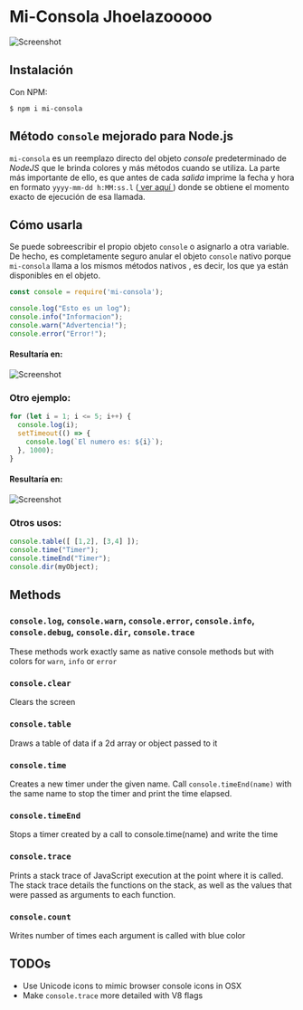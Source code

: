 # Mi-Consola Jhoelazooooo

![Screenshot](https://i.imgur.com/iyuNj6Z.png)

## Instalación

Con NPM:

```shell
$ npm i mi-consola
```

## Método `console` mejorado para Node.js


`mi-consola` es un reemplazo directo del objeto *console* predeterminado de *NodeJS* que le brinda colores y más métodos cuando se utiliza. La parte más importante de ello, es que antes de cada *salida* imprime la fecha y hora en formato `yyyy-mm-dd h:MM:ss.l` ([ ver aquí ](https://www.npmjs.com/package/dateformat#mask-options)) donde se obtiene el momento exacto de ejecución de esa llamada.

## Cómo usarla

Se puede sobreescribir el propio objeto `console` o asignarlo a otra variable. De hecho, es completamente seguro anular el objeto `console` nativo porque `mi-consola` llama a los mismos métodos nativos , es decir, los que ya están disponibles en el objeto.

```js
const console = require('mi-consola');

console.log("Esto es un log");
console.info("Informacion");
console.warn("Advertencia!");
console.error("Error!");
```

#### Resultaría en:

![Screenshot](https://i.imgur.com/ecUCIDO.png)

### Otro ejemplo:

```js
for (let i = 1; i <= 5; i++) {
  console.log(i);
  setTimeout(() => {
    console.log(`El numero es: ${i}`);
  }, 1000);
}
```

#### Resultaría en:

![Screenshot](https://i.imgur.com/QcqFjXB.png)

### Otros usos:

```js
console.table([ [1,2], [3,4] ]);
console.time("Timer");
console.timeEnd("Timer");
console.dir(myObject);
```

## Methods

### `console.log`, `console.warn`, `console.error`, `console.info`, `console.debug`, `console.dir`, `console.trace`
These methods work exactly same as native console methods but with colors for `warn`, `info` or `error`

### `console.clear`

Clears the screen

### `console.table`

Draws a table of data if a 2d array or object passed to it

### `console.time`

Creates a new timer under the given name. Call `console.timeEnd(name)`
 with the same name to stop the timer and print the time elapsed.

### `console.timeEnd`

Stops a timer created by a call to console.time(name) and write the time

### `console.trace`

Prints a stack trace of JavaScript execution at the point
where it is called. The stack trace details the functions on the stack,
as well as the values that were passed as arguments to each function.

### `console.count`

Writes number of times each argument is called with blue color

## TODOs

 * Use Unicode icons to mimic browser console icons in OSX
 * Make `console.trace` more detailed with V8 flags
